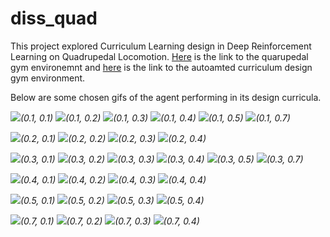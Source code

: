 # diss_quad
This project explored Curriculum Learning design in Deep Reinforcement Learning on Quadrupedal Locomotion. [Here](https://github.com/AGKhalil/gym-real) is the link to 
the quarupedal gym environemnt and [here](https://github.com/AGKhalil/gym-cl) is the link to the autoamted curriculum design gym environment.

Below are some chosen gifs of the agent performing in its design curricula.

![](opt_report_gifs/opt(0.1,0.1)210819_20_35_09.gif)*(0.1, 0.1)* 
![](opt_report_gifs/opt(0.1,0.2)210819_16_20_05.gif)*(0.1, 0.2)*
![](opt_report_gifs/opt(0.1,0.3)220819_04_03_05.gif)*(0.1, 0.3)*
![](opt_report_gifs/opt(0.1,0.4)220819_04_24_43.gif)*(0.1, 0.4)*
![](opt_report_gifs/opt(0.1,0.5)220819_20_56_57.gif)*(0.1, 0.5)*
![](opt_report_gifs/opt(0.1,0.7)230819_02_14_01.gif)*(0.1, 0.7)*

![](opt_report_gifs/opt(0.2,0.1)210819_17_24_49.gif)*(0.2, 0.1)*
![](opt_report_gifs/opt(0.2,0.2)220819_02_37_47.gif)*(0.2, 0.2)*
![](opt_report_gifs/opt(0.2,0.3)210819_17_46_04.gif)*(0.2, 0.3)*
![](opt_report_gifs/opt(0.2,0.4)210819_23_47_37.gif)*(0.2, 0.4)*

![](opt_report_gifs/opt(0.3,0.1)220819_05_49_58.gif)*(0.3, 0.1)* 
![](opt_report_gifs/opt(0.3,0.2)210819_18_49_49.gif)*(0.3, 0.2)*
![](opt_report_gifs/opt(0.3,0.3)210819_15_37_45.gif)*(0.3, 0.3)*
![](opt_report_gifs/opt(0.3,0.4)220819_00_51_27.gif)*(0.3, 0.4)*
![](opt_report_gifs/opt(0.3,0.5)230819_12_49_08.gif)*(0.3, 0.5)*
![](opt_report_gifs/opt(0.3,0.7)230819_13_10_09.gif)*(0.3, 0.7)*

![](opt_report_gifs/opt(0.4,0.1)220819_06_53_06.gif)*(0.4, 0.1)*
![](opt_report_gifs/opt(0.4,0.2)220819_07_14_05.gif)*(0.4, 0.2)*
![](opt_report_gifs/opt(0.4,0.3)220819_13_29_17.gif)*(0.4, 0.3)*
![](opt_report_gifs/opt(0.4,0.4)210819_15_58_42.gif)*(0.4, 0.4)*

![](opt_report_gifs/opt(0.5,0.1)220819_22_43_35.gif)*(0.5, 0.1)*
![](opt_report_gifs/opt(0.5,0.3)230819_03_59_46.gif)*(0.5, 0.2)*
![](opt_report_gifs/opt(0.5,0.5)230819_10_40_33.gif)*(0.5, 0.3)*
![](opt_report_gifs/opt(0.5,0.7)220819_23_25_50.gif)*(0.5, 0.4)*

![](opt_report_gifs/opt(0.7,0.1)220819_23_46_32.gif)*(0.7, 0.1)*
![](opt_report_gifs/opt(0.7,0.3)230819_00_07_30.gif)*(0.7, 0.2)*
![](opt_report_gifs/opt(0.7,0.5)230819_00_28_20.gif)*(0.7, 0.3)*
![](opt_report_gifs/opt(0.7,0.7)220819_20_14_11.gif)*(0.7, 0.4)*
